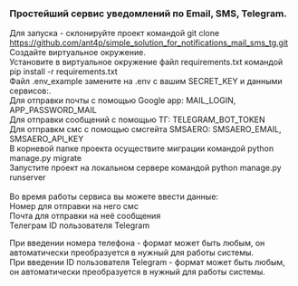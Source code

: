 ### Простейший сервис уведомлений по Email, SMS, Telegram. ###

Для запуска - склонируйте проект командой git clone https://github.com/ant4p/simple_solution_for_notifications_mail_sms_tg.git <br/>
Создайте виртуальное окружение.<br/>
Установите в виртуальное окружение файл requirements.txt командой pip install -r requirements.txt<br/>
Файл .env_example замените на .env c вашим SECRET_KEY и данными сервисов:.<br/>
Для отправки почты с помощью Google app: MAIL_LOGIN, APP_PASSWORD_MAIL<br/>
Для отправки сообщений с помощью ТГ: TELEGRAM_BOT_TOKEN<br/>
Для отправкм смс с помощью смсгейта SMSAERO: SMSAERO_EMAIL, SMSAERO_API_KEY<br/>
В корневой папке проекта осуществите миграции командой python manage.py migrate<br/>
Запустите проект на локальном сервере командой python manage.py runserver<br/>
<br/>
Во время работы сервиса вы можете ввести данные:<br/>
Номер для отправки на него смс<br/>
Почта для отправки на неё сообщения<br/>
Телеграм ID пользователя Telegram<br/>

При введении номера телефона - формат может быть любым, он автоматически преобразуется в нужный для работы системы.<br/>
При введении ID пользователя Telegram - формат может быть любым, он автоматически преобразуется в нужный для работы системы.<br/>

